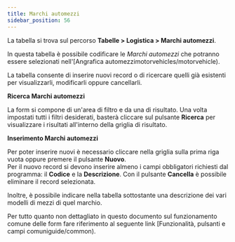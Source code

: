 ```yaml
---
title: Marchi automezzi
sidebar_position: 56
---
```


La tabella si trova sul percorso **Tabelle > Logistica > Marchi automezzi**.

In questa tabella è possibile codificare le *Marchi automezzi* che potranno essere selezionati nell'[Angrafica automezzimotorvehicles/motorvehicle).

La tabella consente di inserire nuovi record o di ricercare quelli già esistenti per visualizzarli, modificarli oppure cancellarli.

**Ricerca Marchi automezzi**

La form si compone di un'area di filtro e da una di risultato. Una volta impostati tutti i filtri desiderati, basterà cliccare sul pulsante **Ricerca** per visualizzare i risultati all'interno della griglia di risultato.

**Inserimento Marchi automezzi**

Per poter inserire nuovi è necessario cliccare nella griglia sulla prima riga vuota oppure premere il pulsante **Nuovo**.     
Per il nuovo record si devono inserire almeno i campi obbligatori richiesti dal programma: il **Codice** e la **Descrizione**.
Con il pulsante **Cancella** è possibile eliminare il record selezionata.

Inoltre, è possibile indicare nella tabella sottostante una descrizione dei vari modelli di mezzi di quel marchio.

Per tutto quanto non dettagliato in questo documento sul funzionamento comune delle form fare riferimento al seguente link [Funzionalità, pulsanti e campi comuniguide/common).